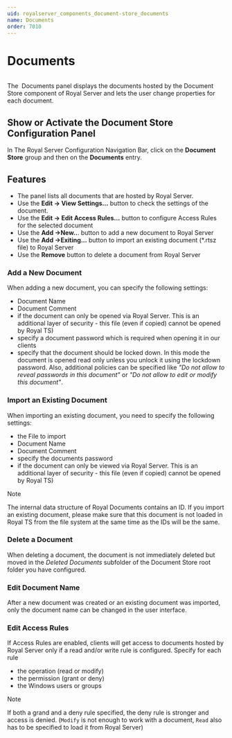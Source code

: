 ```yaml
---
uid: royalserver_components_document-store_documents
name: Documents
order: 7010
---
```


# Documents

<img src="/r2022/images/RoyalServer/RoyalDocument_Flat_48x48.png" class="icon-def" alt="" />

The  Documents panel displays the documents hosted by the Document Store component of Royal Server and lets the user change properties for each document.

## Show or Activate the Document Store Configuration Panel

In The Royal Server Configuration Navigation Bar, click on the **Document Store** group and then on the **Documents** entry.

## Features

- The panel lists all documents that are hosted by Royal Server.
- Use the **Edit -> View Settings...** button to check the settings of the document.
- Use the **Edit -> Edit Access Rules...** button to configure Access Rules for the selected document
- Use the **Add ->New..**. button to add a new document to Royal Server
- Use the **Add ->Exiting...** button to import an existing document (*.rtsz file) to Royal Server
- Use the **Remove** button to delete a document from Royal Server

### Add a New Document

When adding a new document, you can specify the following settings:

- Document Name
- Document Comment
- if the document can only be opened via Royal Server. This is an additional layer of security - this file (even if copied) cannot be opened by Royal TS)
- specify a document password which is required when opening it in our clients
- specify that the document should be locked down. In this mode the document is opened read only unless you unlock it using the lockdown password. Also, additional policies can be specified like _"Do not allow to reveal passwords in this document"_ or _"Do not allow to edit or modify this document"_.

### Import an Existing Document

When importing an existing document, you need to specify the following settings:

- the File to import
- Document Name
- Document Comment
- specify the documents password
- if the document can only be viewed via Royal Server. This is an additional layer of security - this file (even if copied) cannot be opened by Royal TS)

> [!NOTE]  
> The internal data structure of Royal Documents contains an ID. If you import an existing document, please make sure that this document is not loaded in Royal TS from the file system at the same time as the IDs will be the same.

### Delete a Document

When deleting a document, the document is not immediately deleted but moved in the _Deleted Documents_ subfolder of the Document Store root folder you have configured.

### Edit Document Name

After a new document was created or an existing document was imported, only the document name can be changed in the user interface.

### Edit Access Rules

If Access Rules are enabled, clients will get access to documents hosted by Royal Server only if a read and/or write rule is configured. Specify for each rule

- the operation (read or modify)
- the permission (grant or deny)
- the Windows users or groups

> [!NOTE]
> If both a grand and a deny rule specified, the deny rule is stronger and access is denied.
> (`Modify` is not enough to work with a document, `Read` also has to be specified to load it from Royal Server)
